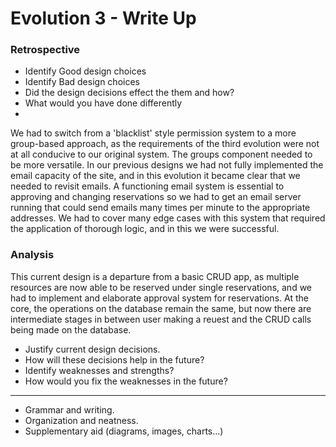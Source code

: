# Evolution 3 - Write Up

### Retrospective


- Identify Good design choices
- Identify Bad design choices
- Did the design decisions effect the them and how?
- What would you have done differently
- 

We had to switch from a 'blacklist' style permission system to a more group-based approach, as the requirements of the third evolution were not at all conducive to our original system. The groups component needed to be more versatile. 
In our previous designs we had not fully implemented the email capacity of the site, and in this evolution it became clear that we needed to revisit emails. A functioning email system is essential to approving and changing reservations so we had to get an email server running that could send emails many times per minute to the appropriate addresses. We had to cover many edge cases with this system that required the application of thorough logic, and in this we were successful.

### Analysis

This current design is a departure from a basic CRUD app, as multiple resources are now able to be reserved under single reservations, and we had to implement and elaborate approval system for reservations. At the core, the operations on the database remain the same, but now there are intermediate stages in between user making a reuest and the CRUD calls being made on the database. 
- Justify current design decisions.
- How will these decisions help in the future?
- Identify weaknesses and strengths?
- How would you fix the weaknesses in the future?


------------
- Grammar and writing.
- Organization and neatness.
- Supplementary aid (diagrams, images, charts...)
